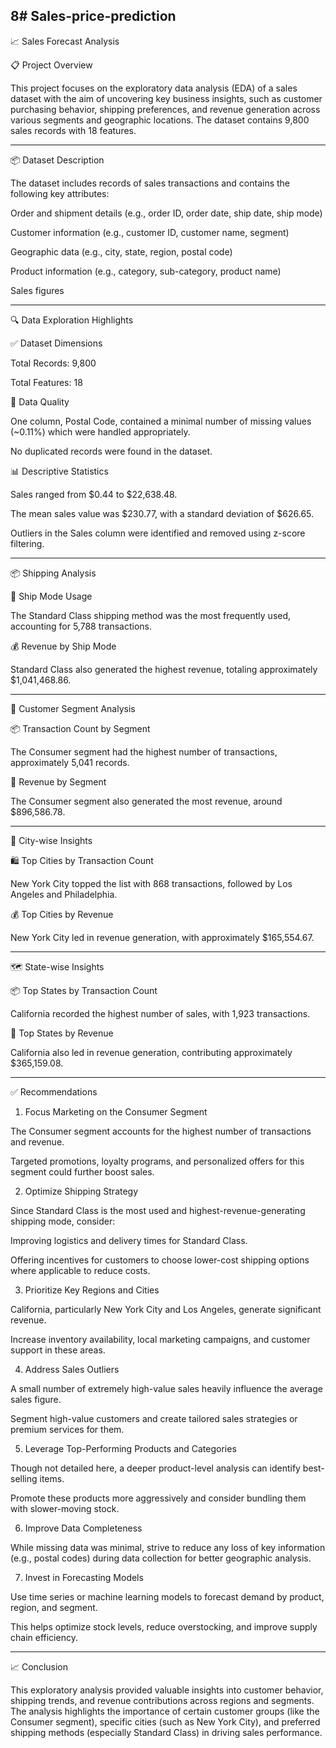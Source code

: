 8# Sales-price-prediction
---

📈 Sales Forecast Analysis

📋 Project Overview

This project focuses on the exploratory data analysis (EDA) of a sales dataset with the aim of uncovering key business insights, such as customer purchasing behavior, shipping preferences, and revenue generation across various segments and geographic locations. The dataset contains 9,800 sales records with 18 features.


---

📦 Dataset Description

The dataset includes records of sales transactions and contains the following key attributes:

Order and shipment details (e.g., order ID, order date, ship date, ship mode)

Customer information (e.g., customer ID, customer name, segment)

Geographic data (e.g., city, state, region, postal code)

Product information (e.g., category, sub-category, product name)

Sales figures



---

🔍 Data Exploration Highlights

✅ Dataset Dimensions

Total Records: 9,800

Total Features: 18


🧼 Data Quality

One column, Postal Code, contained a minimal number of missing values (~0.11%) which were handled appropriately.

No duplicated records were found in the dataset.


📊 Descriptive Statistics

Sales ranged from $0.44 to $22,638.48.

The mean sales value was $230.77, with a standard deviation of $626.65.

Outliers in the Sales column were identified and removed using z-score filtering.



---

📦 Shipping Analysis

🚚 Ship Mode Usage

The Standard Class shipping method was the most frequently used, accounting for 5,788 transactions.


💰 Revenue by Ship Mode

Standard Class also generated the highest revenue, totaling approximately $1,041,468.86.



---

👥 Customer Segment Analysis

📦 Transaction Count by Segment

The Consumer segment had the highest number of transactions, approximately 5,041 records.


💸 Revenue by Segment

The Consumer segment also generated the most revenue, around $896,586.78.



---

🌆 City-wise Insights

🛍️ Top Cities by Transaction Count

New York City topped the list with 868 transactions, followed by Los Angeles and Philadelphia.


💰 Top Cities by Revenue

New York City led in revenue generation, with approximately $165,554.67.



---

🗺️ State-wise Insights

📦 Top States by Transaction Count

California recorded the highest number of sales, with 1,923 transactions.


💸 Top States by Revenue

California also led in revenue generation, contributing approximately $365,159.08.


---

✅ Recommendations

1. Focus Marketing on the Consumer Segment

The Consumer segment accounts for the highest number of transactions and revenue.

Targeted promotions, loyalty programs, and personalized offers for this segment could further boost sales.


2. Optimize Shipping Strategy

Since Standard Class is the most used and highest-revenue-generating shipping mode, consider:

Improving logistics and delivery times for Standard Class.

Offering incentives for customers to choose lower-cost shipping options where applicable to reduce costs.



3. Prioritize Key Regions and Cities

California, particularly New York City and Los Angeles, generate significant revenue.

Increase inventory availability, local marketing campaigns, and customer support in these areas.


4. Address Sales Outliers

A small number of extremely high-value sales heavily influence the average sales figure.

Segment high-value customers and create tailored sales strategies or premium services for them.


5. Leverage Top-Performing Products and Categories

Though not detailed here, a deeper product-level analysis can identify best-selling items.

Promote these products more aggressively and consider bundling them with slower-moving stock.


6. Improve Data Completeness

While missing data was minimal, strive to reduce any loss of key information (e.g., postal codes) during data collection for better geographic analysis.


7. Invest in Forecasting Models

Use time series or machine learning models to forecast demand by product, region, and segment.

This helps optimize stock levels, reduce overstocking, and improve supply chain efficiency.

---

📈 Conclusion

This exploratory analysis provided valuable insights into customer behavior, shipping trends, and revenue contributions across regions and segments. The analysis highlights the importance of certain customer groups (like the Consumer segment), specific cities (such as New York City), and preferred shipping methods (especially Standard Class) in driving sales performance.